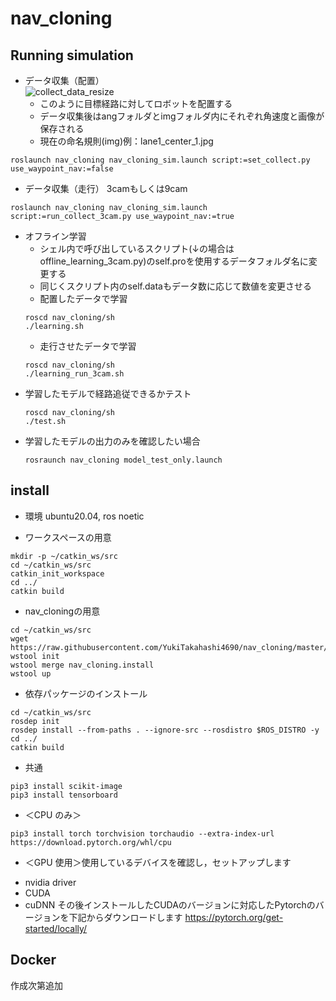 # nav_cloning

## Running simulation
- データ収集（配置）  
![collect_data_resize](https://github.com/YukiTakahashi4690/nav_cloning/assets/72371474/d3e43a62-31b8-4a51-b581-4c9d201a0ebb)  
    - このように目標経路に対してロボットを配置する
    - データ収集後はangフォルダとimgフォルダ内にそれぞれ角速度と画像が保存される 
    - 現在の命名規則(img)例：lane1_center_1.jpg
```
roslaunch nav_cloning nav_cloning_sim.launch script:=set_collect.py use_waypoint_nav:=false
```
- データ収集（走行） 3camもしくは9cam
```
roslaunch nav_cloning nav_cloning_sim.launch script:=run_collect_3cam.py use_waypoint_nav:=true
```
- オフライン学習
    - シェル内で呼び出しているスクリプト(↓の場合はoffline_learning_3cam.py)のself.proを使用するデータフォルダ名に変更する
    - 同じくスクリプト内のself.dataもデータ数に応じて数値を変更させる
    - 配置したデータで学習
    ```
    roscd nav_cloning/sh
    ./learning.sh
    ```  
    - 走行させたデータで学習
    ```
    roscd nav_cloning/sh
    ./learning_run_3cam.sh
    ```
- 学習したモデルで経路追従できるかテスト
    ```
    roscd nav_cloning/sh
    ./test.sh
    ```
- 学習したモデルの出力のみを確認したい場合
    ```
    rosraunch nav_cloning model_test_only.launch
    ```

## install
* 環境 ubuntu20.04, ros noetic

* ワークスペースの用意
```
mkdir -p ~/catkin_ws/src
cd ~/catkin_ws/src
catkin_init_workspace
cd ../
catkin build
```
* nav_cloningの用意
```
cd ~/catkin_ws/src
wget https://raw.githubusercontent.com/YukiTakahashi4690/nav_cloning/master/nav_cloning.install
wstool init
wstool merge nav_cloning.install
wstool up
```
* 依存パッケージのインストール
```
cd ~/catkin_ws/src
rosdep init
rosdep install --from-paths . --ignore-src --rosdistro $ROS_DISTRO -y
cd ../
catkin build
```
* 共通
```
pip3 install scikit-image
pip3 install tensorboard
```
* ＜CPU のみ＞
```
pip3 install torch torchvision torchaudio --extra-index-url https://download.pytorch.org/whl/cpu
```
* ＜GPU 使用＞使用しているデバイスを確認し，セットアップします
- nvidia driver
- CUDA
- cuDNN
その後インストールしたCUDAのバージョンに対応したPytorchのバージョンを下記からダウンロードします
https://pytorch.org/get-started/locally/
## Docker
作成次第追加
